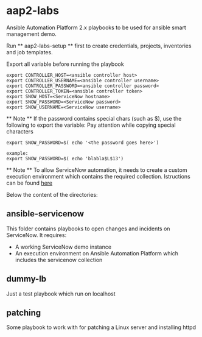 aap2-labs
=========

Ansible Automation Platform 2.x playbooks to be used for ansible smart management demo.

Run ** aap2-labs-setup ** first to create credentials, projects, inventories and job templates.

Export all variable before running the playbook

```
export CONTROLLER_HOST=<ansible controller host>
export CONTROLLER_USERNAME=<ansible controller username>
export CONTROLLER_PASSWORD=<ansible controller password>
export CONTROLLER_TOKEN=<ansible controller token>
export SNOW_HOST=<ServiceNow hostname>
export SNOW_PASSWORD=<ServiceNow password>
export SNOW_USERNAME=<ServiceNow username>
```

** Note **
If the password contains special chars (such as $), use the following to export the variable:
Pay attention while copying special characters
```
export SNOW_PASSWORD=$( echo '<the password goes here>')

example:
export SNOW_PASSWORD=$( echo 'blabla$L$13')
```

** Note **
To allow ServiceNow automation, it needs to create a custom execution environment which contains the required collection.
Istructions can be found [here](https://github.com/maxaquino/aap2-labs/blob/main/docs/ee_build_for_snow.md)

Below the content of the directories:

## ansible-servicenow
This folder contains playbooks to open changes and incidents on ServiceNow.
It requires:
- A working ServiceNow demo instance
- An execution environment on Ansible Automation Platform which includes the servicenow collection 

## dummy-lb
Just a test playbook which run on localhost

## patching
Some playbook to work with for patching a Linux server and installing httpd


